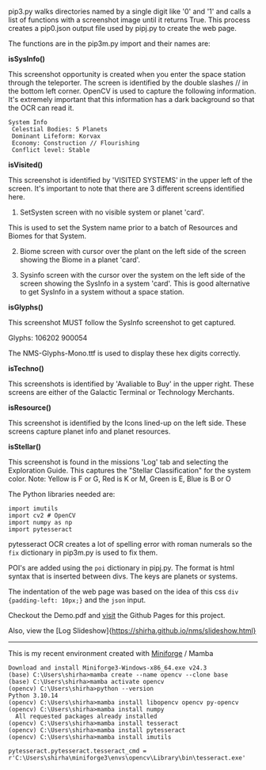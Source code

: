 pip3.py walks directories named by a single digit like '0' and '1' and calls a list of functions with a screenshot image until it returns True. This process creates a pip0.json output file used by pipj.py to create the web page. 

The functions are in the pip3m.py import and their names are:

**isSysInfo()**

This screenshot opportunity is created when you enter the space station through the teleporter. The screen is identified by the double slashes // in the bottom left corner. OpenCV is used to capture the following information. It's extremely important that this information has a dark background so that the OCR can read it.
```
System Info
 Celestial Bodies: 5 Planets
 Dominant Lifeform: Korvax
 Economy: Construction // Flourishing
 Conflict level: Stable
```
**isVisited()**

This screenshot is identified by 'VISITED SYSTEMS' in the upper left of the screen. It's important to note that there are 3 different screens identified here. 

1. SetSysten screen with no visible system or planet 'card'.

This is used to set the System name prior to a batch of Resources and Biomes for that System.

2. Biome screen with cursor over the plant on the left side of the screen showing the Biome in a planet 'card'.

3. Sysinfo screen with the cursor over the system on the left side of the screen showing the SysInfo in a system 'card'.
This is good alternative to get SysInfo in a system without a space station.

**isGlyphs()**

This screenshot MUST follow the SysInfo screenshot to get captured.

Glyphs: 106202 900054

The NMS-Glyphs-Mono.ttf is used to display these hex digits correctly.

**isTechno()**

This screenshots is identified by 'Avaliable to Buy' in the upper right. These screens are either of the Galactic Terminal or Technology Merchants.

**isResource()**

This screenshot is identified by the Icons lined-up on the left side. These screens capture planet info and planet resources.

**isStellar()**

This screenshot is found in the missions 'Log' tab and selecting the Exploration Guide.
This captures the "Stellar Classification" for the system color.
Note: Yellow is F or G, Red is K or M, Green is E, Blue is B or O 

The Python libraries needed are:
```
import imutils
import cv2 # OpenCV
import numpy as np
import pytesseract
```
pytesseract OCR creates a lot of spelling error with roman numerals so the `fix` dictionary in pip3m.py is used to fix them.

POI's are added using the `poi` dictionary in pipj.py. The format is html syntax that is inserted between divs. The keys are planets or systems.

The indentation of the web page was based on the idea of this css `div {padding-left: 10px;}` and the `json` input.

Checkout the Demo.pdf and [visit](https://shirha.github.io/expedition/) the Github Pages for this project.

Also, view the [Log Slideshow]{https://shirha.github.io/nms/slideshow.html}
***
This is my recent environment created with [Miniforge](https://github.com/conda-forge/miniforge) / Mamba
```
Download and install Miniforge3-Windows-x86_64.exe v24.3
(base) C:\Users\shirha>mamba create --name opencv --clone base
(base) C:\Users\shirha>mamba activate opencv
(opencv) C:\Users\shirha>python --version
Python 3.10.14
(opencv) C:\Users\shirha>mamba install libopencv opencv py-opencv
(opencv) C:\Users\shirha>mamba install numpy
  All requested packages already installed
(opencv) C:\Users\shirha>mamba install tesseract
(opencv) C:\Users\shirha>mamba install pytesseract
(opencv) C:\Users\shirha>mamba install imutils

pytesseract.pytesseract.tesseract_cmd = r'C:\Users\shirha\miniforge3\envs\opencv\Library\bin\tesseract.exe'
```






